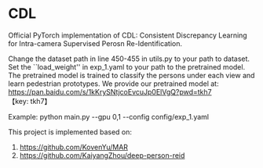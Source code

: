 # CDL
Official PyTorch implementation of CDL: Consistent Discrepancy Learning for Intra-camera Supervised Perosn Re-Identification.

Change the dataset path in line 450-455 in utils.py to your path to dataset. 
Set the ``load_weight'' in exp_1.yaml to your path to the pretrained model.
The pretrained model is trained to classify the persons under each view and learn pedestrian prototypes.
We provide our pretrained model at: https://pan.baidu.com/s/1kKrySNtjcoEvcuJp0ElVgQ?pwd=tkh7 【key: tkh7】 

Example: python main.py --gpu 0,1 --config config/exp_1.yaml



This project is implemented based on:
1. https://github.com/KovenYu/MAR
2. https://github.com/KaiyangZhou/deep-person-reid
